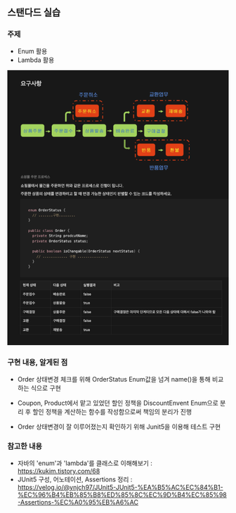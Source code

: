 ## 스탠다드 실습 

### 주제


- Enum 활용 
- Lambda 활용


<img src="src/resources/static/img/readme_img.png">

###  구현 내용, 알게된 점

- Order 상태변경 체크를 위해 OrderStatus Enum값을 넘겨 name()을 통해 비교하는 식으로 구현


- Coupon, Product에서 맡고 있었던 할인 정책을 DiscountEnvent Enum으로 분리 후 할인 정책을 계산하는 함수를 작성함으로써 책임의 분리가 진행


- Order 상태변경이 잘 이루어졌는지 확인하기 위해 Junit5을 이용해 테스트 구현


### 참고한 내용

- 자바의 'enum'과 'lambda'를 클래스로 이해해보기 : https://kukim.tistory.com/68
- JUnit5 구성, 어노테이션, Assertions 정리 : https://velog.io/@ynjch97/JUnit5-JUnit5-%EA%B5%AC%EC%84%B1-%EC%96%B4%EB%85%B8%ED%85%8C%EC%9D%B4%EC%85%98-Assertions-%EC%A0%95%EB%A6%AC
